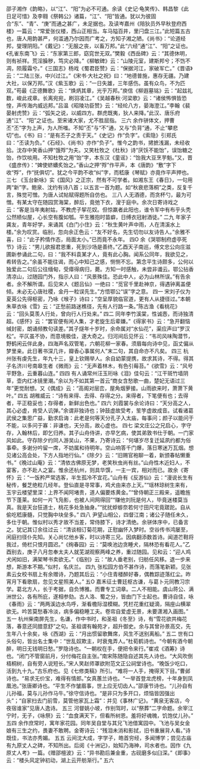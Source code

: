<!-- { "loadSidebar": true } -->
邵子湘作《韵略》，以“江”、“阳”为必不可通。余读《史记·龟笑传》、韩昌黎《此日足可惜》及李翱《祭韩公》诸篇，“江”、“阳”皆通。犹以为彼固合“东”、“青”、“庚”而通之甚广，未足据也。及读岑嘉州《陪狄员外早秋登府西楼》一篇云：“常爱张仪楼，西山正相当。车马隘百井，里闩盘三江。”此短篇五古也，唐人用韵甚严，何滥通乃尔因而广考之，方知子湘之陋。《尚书》：“论道经邦，燮理阴阳。”《戴记》：“无服之丧，以畜万邦。”此“六经”通“江”、“阳”之证也。《孔雀东南飞》云：“东家第三郎，窈窕世无双。”樊毅《西岳碑》云：“其德休明，则有祯祥。荒淫臊秽，笃灾必降。”《柳敏碑》云：“山陵元室，建斯邦兮；不饬不凋，陨履霜兮。”《三国志》杨戏《蜀君臣赞》云：“保据河江，家破军亡。”《晋语》云：“二陆三张，中兴过江。”《宋书·大社之祝》曰：“地德普施，惠存无疆。乃建大社，以保万邦。”汉《紫玉歌》云：“一日失雄，三年感伤。虽有众鸟，不为匹双。”苟最《正德舞歌》云：“焕炳其章，光乎万邦。”庾信《柳遐墓铭》云：“起兹礼数，峻此戎章。长离宛宛，刷羽凌江。”《吴越春秋·河梁歌》云：“诸侯怖惧皆恐惶，声传海内威远邦。”吕温《昭陵功臣赞》云：“经纶八方，晏海澄江。”李翰《裴晏射虎赞》云：“弧矢之说，以威四方。群虎既夷，狄人来降。”此汉、唐乐府通“江”、“阳”之证也。至宋诸大家，尤不胜屈指。
三六
余作骈体文，押曹丕“丕”字为上声，为人所嗤。不知“丕”与“不”通，又与“负背”通，不止“攀悲切”也。《书》曰：“是有丕子之责于天。”《史记》作“负字”。《索隐》引郑氏曰：“丕读为负。”《石经》、《尚书》亦作“负子”。惟今之韵书，捃摭浅漏，未经收拾。沈存中笑香山押“饿殍”为夫。又笑杜牧之《杜秋》诗“厌饫不能饴”，误饴糖之饴，作饮啖用。不知杜牧之用“饴”字，本东汉《童谣》：“饴我大豆烹芋魁。”又，晋《盛彦传》：“婢使蛴螬炙饴之。”香山之押“殍”作平声，本《唐韵》“敷”字下收“殍”，作“抚俱切”。犹之今平韵不收“纠”字，而嵇康《琴赋》亦竟作平声押也。
三七
《玉台新咏》实《国风》之正宗，然有不可学者。如湘东王《春日》，一句用两“新”字。鲍泉、沈约有诗八首；以五言一首为题。如“秋衰悲落桐”之类，反复千言，殊觉可憎。为唐人试帖赋得题所自仿也。
三八
人无酒德，而贪杯勺，最为可憎。有某太守在随园赏海棠，醉后，竟弛下衣，溲于庭中。余次日寄诗戏之云：“客是当年夷射姑，不教虎子挈花奴。但惊羸者此阳也，谁令军中有布乎头秃公然帻似屋，心长空有腹如瓠。平生雅抱时苗癖，日缚衣冠射酒徒。”
二九
年家子龚友，青年好学，来诵其《白门小住》云：“秋生黄叶声中雨，人在清溪水上楼。”余为叹赏。临别，忽向余正色云：“友不好名，先生切勿以友诗告人。”余雅不喜，曰：“此子矜情作态，局面太小。”已而竟不永年。
四O
余《哭鄂制府虚亭死节》诗云：“男儿欲报君恩重，死到沙场是善终。”乙酉天子南巡，傅文忠公向庄滋圃新参诵此二句，曰：“我不料袁某才人，竟有此心胸。闻系公同年，我欲见之，希转告之。”余虽不能往谒，而心中知己之感，恻恻不忘。第念平生诗颇多，公何以独爱此二句后公往缅甸，受瘴得病归，薨。方知一时感触，未尝非谶云。鄂公拈香清凉山，过随园门外，指示人曰：“风景殊佳。恐此中人，必为山林所误。”有告余者。余不解所谓。后见宋人《题吕仙》一绝曰：“觅官千里赴神京，得遇钟离盖便倾。未必无心唐社稷，金丹一粒误先生。”方悟鄂公“误”字之意。
四一
宋刘子仪为夏英公先得枢密，乃咏《堠子》诗曰；“空呈厚貌临官道，更有人从捷径过。”本朝朱草衣咏《雪》云：“正愁前路迷樵径，先有人行路一条。”陈古渔《看桃花》云：“回头莫羡人行处，曾向行人行处来。”
四二
同年李竹溪棠，性诚悫，而诗独清超。《感怀》云：“罢官便有闲人集，才老旋生后辈嫌。”《得家书》云：“急开翻恼缄封密，朗诵频教句读差。”其子燧年十岁时，余命属对“水仙花”，渠应声曰“罗汉松”。平仄虽不协，而意境极佳，遂大奇之。归河间后见怀云：“韦司风味陶潜节，野鹤闲云伴此身。四海声名双管笔，六朝花柳一家春。须眉每向诗中见，函丈偏从梦里亲。此日著书深几许，瓣香心事属何人”末二句，其自命亦不凡矣。
四三
杭州张有虔先生，年九十三，皇上钦赐举人。余自幼蒙提携，故求其诗，不得。得其子名济川号南皋生者《微雨》云：“无声着林木，有色引莓苔。”《欲雪》云：“风号平野急，云重暮山连。”
四四
有人诵常州汪玉珩咏《泪》佳句云：“江干斑竹墙阴草，壶内红冰镜里潮。”余以为不如其第一首云“商女含愁歌一曲，楚妃无语过三年”更觉耐想。又《偶成》云：“高阁对层峦，屋角烟萝接。山雨欲来时，萧萧下黄叶。”
四五
胡稚威云：“诗有来得、去得、存得之分。来得者，下笔便有也；去得者，平正稳妥也；存得者，新鲜出色也。”
四六
刘霞裳与余论诗曰：“天分高之人，其心必虚，肯受人讥弹。”余谓非独诗也；钟鼓虚故受考，笙竽虚故成音。试看诸葛武侯之集思广益，勤求启诲：此老是何等天分孔子入太庙，每事问；颜子以能问于不能，以多问于寡：非谦也，天分高，故心虚也。
四七
梁文庄公之兄启心，字守存，入翰林后，即乞归养。其子山舟侍讲，亦早乞病，使其弟敦书仕于朝。一门家风如此。守存除夕约同人游吴山，不果，乃寄诗云：“何堪岁尽复迁延夙约都为俗事牵。多谢分吟留一席，不妨属和待明年。空山响答千门爆，落日寒迷万瓦烟。想见诸公高会处，下方人指地行仙。”《除夕》云：“旧赐官袍聊一着，新颁春帖懒重书。”《晚过山庵》云：“清依古佛原无梦，老笑秋虫尚有丝。”山舟性木近妇人，不宴客，亦不赴人之宴。惟余还杭州，则具华馔，一主一宾，相对而已。故余《寄怀》云：“一饭矜严常选客，半生孤冷不宜花。”山舟有《反游仙》云：“漫说长生有秘传，餐芝绝粒几经年。登仙直是寻常事，鸡犬由来亦上天。”“瑶林琼树生来有，玉宇云楼望里深：上界不闻阿堵贵，道人偏要炼黄金。”“曾侍朝正三殿来，遥瞻旌节下蓬莱。如何一片飞凫影，也被人间网得回”“赚他刘阮是何人，毕竟迷楼莫当真。我是天台狂道士，桃花多处急抽身。”“扰扰蜉蝣奈若何寸田尺宅竟蹉跎。自从偷吃嵇康髓，只觉胸中块垒多。”
四八
尹望山相公，四督江南；诸公子随任未久，多仕于朝。惟似村以秀才故不当差，常侍膝下，诗才清绝。余骈体序中，已备言之。犹记其订余往过云：“清谈相订菊花期，正慰幽怀入梦时。空谷传书鸿屡至，闲庭扫径仆先知。关心尚忆他乡客，时以诗寄三兄。因病翻添数首诗。闻道芒鞋将我过，倚栏只恨月圆迟。”《绚春园》云：“莫唤池边贪睡犬，隔林恐有看花人。”乙酉别去，庚子八月忽奉太夫人就芜湖观察两峰之养，重过随园。见和云：“迎人鸡犬闲如旧，满架琴书卖欲无。”《临别》云：“故人垂老别，归舫任风移。退一步来想，斯游本不期。”似村，名庆兰。
四九
张松园方伯不甚作诗，而落笔新颖。见张素云女校书扇上有余赠诗，乃题其后云：“小住青楼醉好春，偶教踪迹落红尘。昨宵月下看歌扇，忽见文星照美人。”
五O
嘉禾征士曹廷枢古谦，与葛卜元同教习宗学。葛北方人，长于考据，自负博雅。而曹专工词章。二人不相能。虞山蒋公、满洲世公，各有所庇，遂相参劾。古人洛、蜀之分，皆由门下士起也。曹诗自佳，咏《春雨》云：“两两溪边水鸟呼，渐看檐际湿模糊。凭栏花重红疑滴，隔座山横翠欲无。吟苦莫愁春冷淡，病多偏稳睡工夫。卷帘自爱虚无景，未要潇湘入画图。”
五一
杭州柴南屏先生，名谦，作中书时，和圣祖《冬至》诗，有“雪花欲共梅花落，春意还同腊意舒”之句。圣祖谓有翰苑才，超升御史。余与其曾孙景高交，先生年八十余矣，咏《西湖》云：“月出惯留歌舞席，风生不送别离船。”
五二
世有口头俗句，皆出名士集中：“世乱奴欺主，时衰鬼弄人。”杜荀鹤诗也。“今朝有酒今朝醉，明日无钱明日愁。”罗隐诗也。“一朝权在手，便把令来行。”崔戎《酒筹》诗也。“闭门不管窗前月，分付梅花自主张。”南宋陈随隐自述其先人诗也。“大风吹倒梧桐树，自有旁人说短长。”宋人笑赵师罩欲附范文正公祠堂诗也。“晚饭少吃口，活到九十九。”古乐府也。见《七修类稿》所引。“难将一人手，掩得天下目。”曹邺诗也。“易求无价宝，难得有情郎。”女真蕙兰诗也。“一举首登龙虎榜，十年身到凤凰池。”张唐卿诗也。“平生不作皱眉事，世上应无切齿人。”邵康节诗也。“儿孙自有儿孙福，莫与儿孙作马牛。”徐守信诗也。“是非只为多开口，烦恼皆因强出头”；“自家扫去门前雪，莫管他家瓦上霜”：并见《事林广记》。“黄泉无客店，今夜宿谁家”见唐人逸诗。
五三
河督姚小坡，作别驾时，以“祭葬”二字命题。余宰江宁时，无子，《咏祭》云：“血食满天下，但看所树恩。羞将好魂魄，饥饱仗儿孙。”
五四
余作庶常时，寓年家花园。同年吴自堂与其兄飞池借寓园中。飞池与吴女金娘有三生之约，畏妻不敢聘。金寄诗云：“残泪未消和影拭，旧书重展背人看。”诗既佳，书法亦秀媚。
五五
云间沈大成，字学子，皓首穷经，多闻博学；尝见古庙有九原丈人之碑，不知所出。后阅《十洲记》，始知乃海神，司水者也。因作《九原丈人考》一篇。《赠邵檀波》云：“异书勘后兼金重，古砚磨多似臼深。”《即事》云：“楼头风定钟初动，湖上云开舫渐行。”
五六

